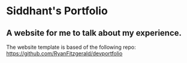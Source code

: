 # Siddhant's Portfolio

## A website for me to talk about my experience.

The website template is based of the following repo:
https://github.com/RyanFitzgerald/devportfolio
